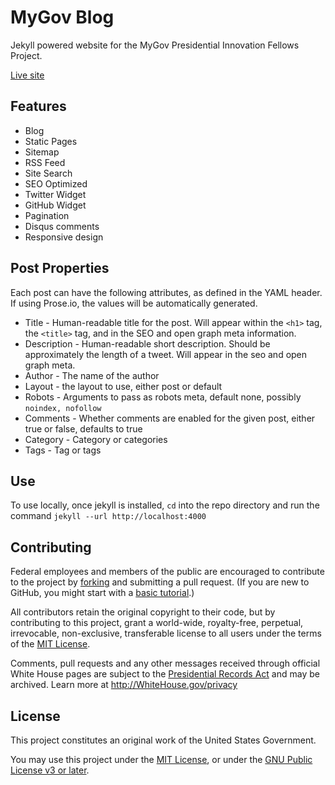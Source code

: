 MyGov Blog
==========

Jekyll powered website for the MyGov Presidential Innovation Fellows Project. 

[Live site](http://presidential-innovation-fellows.github.com/mygov/)

Features
--------

* Blog
* Static Pages
* Sitemap
* RSS Feed
* Site Search
* SEO Optimized
* Twitter Widget
* GitHub Widget
* Pagination
* Disqus comments
* Responsive design

Post Properties
---------------

Each post can have the following attributes, as defined in the YAML header. If using Prose.io, the values will be automatically generated.

* Title - Human-readable title for the post. Will appear within the `<h1>` tag, the `<title>` tag, and in the SEO and open graph meta information. 
* Description - Human-readable short description. Should be approximately the length of a tweet. Will appear in the seo and open graph meta.
* Author - The name of the author
* Layout - the layout to use, either post or default
* Robots - Arguments to pass as robots meta, default none, possibly `noindex, nofollow`
* Comments - Whether comments are enabled for the given post, either true or false, defaults to true
* Category - Category or categories
* Tags - Tag or tags

Use
---

To use locally, once jekyll is installed, `cd` into the repo directory and run the command `jekyll --url http://localhost:4000`

Contributing
------------

Federal employees and members of the public are encouraged to contribute to the project by [forking](https://help.github.com/articles/fork-a-repo) and submitting a pull request. (If you are new to GitHub, you might start with a [basic tutorial](https://help.github.com/articles/set-up-git).) 

All contributors retain the original copyright to their code, but by contributing to this project, grant a world-wide, royalty-free, perpetual, irrevocable, non-exclusive, transferable license to all users under the terms of the [MIT License](http://opensource.org/licenses/mit-license.php).

Comments, pull requests and any other messages received through official White House pages are subject to the [Presidential Records Act](http://www.archives.gov/about/laws/presidential-records.html) and may be archived. Learn more at http://WhiteHouse.gov/privacy

## License

This project constitutes an original work of the United States Government. 

You may use this project under the [MIT License](http://opensource.org/licenses/mit-license.php), or under the [GNU Public License v3 or later](http://www.gnu.org/copyleft/gpl.html).